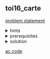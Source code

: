 ## toi16_carte
[problem statement](https://programming.in.th/tasks/toi16_carte)

<details>
  <summary>hints</summary>
  <ul>
    <details>
      <summary>hint 1</summary>
      <p>ลองมองเป็นช่วงๆ แล้วดูว่าเราสามารถเอาคำตอบของช่วงเล็กๆไปช่วยตอบช่วยใหญ่ๆได้ไหม</p>
    </details>
    <details>
      <summary>hint 2</summary>
      <p>ลองคิดดูแบบสามารถดึงได้ทีละกี่อันก็ได้ก่อน (ไม่มีจำกัดดึงทีละ k ครั้ง)</p>
    </details>
    <details>
      <summary>hint 3</summary>
      <p>พอมีข้อจำกัดดึงได้ทีละ k ครั้งเราก็แค่เช็คว่าสำหรับช่วงช่วงนี้เราดึงไปแล้วกี่ครั้ง</p>
    </details>
  </ul>
</details>

<details>
  <summary>prerequisites</summary>
  <p><ins>dp</ins>, range dp</p>
</details>

<details>
  <summary>solution</summary>
  <ul>
    <li>เพื่อความง่าย เราจะพิจารณาโจทย์ในรูปแบบที่ไม่มีความจุของกระทะ K ก่อน </li>
    <li>เราอาจลองคิดแบบ greedy หยิบช่วงที่ติดกันยาวที่สุดก่อน แต่เมื่อพิจารณาบางตัวอย่าง เช่น <code>1 1 1 1 1 2 1 1 1 1</code> ก็จะเห็นได้ชัดว่าควรหยิบ <code>2</code> ที่มีเพียงตัวเดียวก่อนเพื่อเชื่อม <code>1</code> ด้านซ้ายและขวาเข้าด้วยกัน เนื่องจากเรารู้ว่ามีคำตอบที่ถูกต้องอยู่แล้ว เราก็สามารถมองหา property บางอย่างของคำตอบได้ เช่น คำตอบมาจากลำดับการหยิบที่ดีที่สุด </li>
    <li>ดังนั้นเราอาจลอง brute force การหยิบทุกช่วงที่เป็นไปได้แล้วพิจารณาช่วงที่เหลือจากการหยิบ แต่เนื่องจากวิธีนี้ใช้เวลาเกินอย่างแน่นอน และการ simulate การหยิบแล้วให้ช่วงด้านซ้ายกับขวามาเชื่อมกันทำได้ยาก เราจึงมองเป็นการแบ่งช่วงใหญ่ออกเป็นช่วงเล็ก ๆ แทน แล้วค่อยรวมคำตอบของแต่ละช่วงที่แบ่งไป</li>
    <li>เมื่อเรามองปัญหาเป็นการหาคำตอบของแต่ละช่วงจากการแบ่งช่วงได้ เราก็จะเริ่มมองปัญหาขนาดเล็ก ถ้าช่วงมีขนาดเป็น 1 เราสามารถหยิบได้ในครั้งเดียว ถ้ามีขนาดเป็น 2 เราอาจหยิบได้ในหนึ่งครั้งหากใบด้านซ้ายกับด้านขวาเหมือนกัน หรือสองครั้งหากต่างกัน (<code>1 1</code> → 1 ครั้ง, <code>1 2</code> → 2 ครั้ง)  จุดสังเกตคือหากใบซ้ายสุดกับขวาสุดของช่วงใด ๆ เหมือนกัน เราสามารถหยิบสองใบนั้นพร้อมกันได้ </li>
    <li>เมื่อได้อย่างนี้แล้ว สำหรับคำตอบของช่วง $[i,j]$ ใด ๆ เราก็เพียงทดลอง partition ที่ทุก ๆ จุด k ที่ $i \leq k < j$ แล้วนำคำตอบของช่วง $[i,k]$ กับ $[k+1,j]$ มารวมกัน โดยหากตัวซ้ายสุดและขวาสุดเหมือนกันเราสามารถ -1 คำตอบได้</li>
    <li>ได้ subproblem เป็น<br>
    <code>dp[i][j]</code> = จำนวนครั้งในการดึงออกที่น้อยที่สุดของช่วง i ถึง j<br> 
    base case คือ <br>
    <code>dp[i][i] = 1</code> เพราะถ้ามีใบเดียว อย่างไรก็สามารถหยิบได้วิธีเดียว<br>
    และ recurrence relation <br>
    <code>dp[i][j] = min(dp[i][j],dp[i][k]+dp[k+1][j]) - (arr[i]==arr[j])</code>
    </li>
    <li>และทำการลูปตั้งแต่ขนาดช่วงเป็น 1 ถึง N ไปเรื่อย ๆ แล้วเช็คการ partition ทุกจุดในช่วง ได้เป็น time complexity : $$O(N^3)$$</li>
    <li>จากนั้นเราจะสามารถพิจารณาค่า K ได้โดยการเก็บจำนวนใบที่ติดกันที่หยิบไปแล้วสำหรับแต่ละช่วง ถ้าหยิบเกินก็จะไม่สามารถ -1 ได้</li>
    <li>bonus : โจทย์ที่คล้ายเคียง <a href="https://leetcode.com/problems/strange-printer/description/">https://leetcode.com/problems/strange-printer/description/</a></li>
</ul>
</details>

[ac code](./toi16_carte.cpp)
